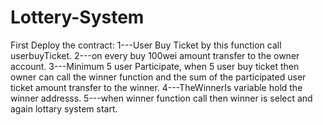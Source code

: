 # Lottery-System

First Deploy the contract:
1---User Buy Ticket by this function call userbuyTicket.
2---on every buy 100wei amount transfer to the owner account.
3---Minimum 5 user Participate, when 5 user buy ticket then owner can call the winner function and the sum of the participated user ticket amount transfer to the winner.
4---TheWinnerIs variable hold the winner addresss.
5---when winner function call then winner is select and again lottary system start.
